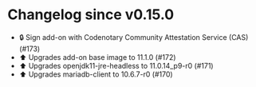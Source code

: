 # Changelog since v0.15.0
- 🔒 Sign add-on with Codenotary Community Attestation Service (CAS) (#173) 
- ⬆️ Upgrades add-on base image to 11.1.0 (#172) 
- ⬆️ Upgrades openjdk11-jre-headless to 11.0.14_p9-r0 (#171) 
- ⬆️ Upgrades mariadb-client to 10.6.7-r0 (#170) 
